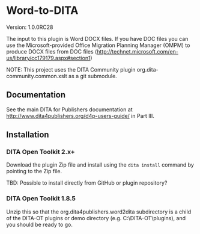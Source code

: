 # Word-to-DITA

Version: 1.0.0RC28

The input to this plugin is Word DOCX files. If you have DOC files you can use
the Microsoft-provided Office Migration Planning Manager (OMPM) to produce DOCX files
from DOC files (http://technet.microsoft.com/en-us/library/cc179179.aspx#section1)

NOTE: This project uses the DITA Community plugin org.dita-community.common.xslt as a git
submodule. 

## Documentation

See the main DITA for Publishers documentation at http://www.dita4publishers.org/d4p-users-guide/ in Part III.

## Installation

### DITA Open Toolkit 2.x+

Download the plugin Zip file and install using the `dita install` command by pointing to the Zip file.

TBD: Possible to install directly from GitHub or plugin repository?

### DITA Open Toolkit 1.8.5

Unzip this so that the org.dita4publishers.word2dita subdirectory 
is a child of the DITA-OT plugins or demo directory (e.g. C:\DITA-OT\plugins\), and 
you should be ready to go. 


